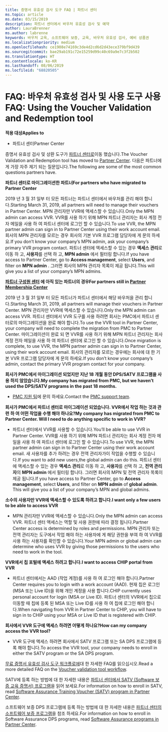 ```yaml
---
title: 증명서 유효성 검사 도구 FAQ | 파트너 센터
ms.topic: article
ms.date: 03/15/2019
description: 파트너 센터에서 바우처 유효성 검사 및 예약
author: LauraBrenner
ms.author: labrenne
keywords: 바우처 교육, 소프트웨어 보증, 교육, 바우처 유효성 검사, 예비 상품권
ms.localizationpriority: medium
ms.openlocfilehash: ce1908e74169c3de4d2cd6d2d43ece379bf9d439
ms.sourcegitcommit: bae29ab191c72e15259d99c40c69a9e7c3f2b502
ms.translationtype: HT
ms.contentlocale: ko-KR
ms.lasthandoff: 08/06/2019
ms.locfileid: "68820505"
---
```

# <a name="faq-using-the-voucher-validation-and-redemption-tool"></a><span data-ttu-id="13098-104">FAQ: 바우처 유효성 검사 및 사용 도구 사용</span><span class="sxs-lookup"><span data-stu-id="13098-104">FAQ: Using the Voucher Validation and Redemption tool</span></span> 

<span data-ttu-id="13098-105">**적용 대상**</span><span class="sxs-lookup"><span data-stu-id="13098-105">**Applies to**</span></span>

- <span data-ttu-id="13098-106">파트너 센터</span><span class="sxs-lookup"><span data-stu-id="13098-106">Partner Center</span></span>

<span data-ttu-id="13098-107">증명서 유효성 검사 및 상환 도구가 [파트너 센터로](https://partner.microsoft.com/pcv/dashboard/overview)이동 했습니다.</span><span class="sxs-lookup"><span data-stu-id="13098-107">The Voucher Validation and Redemption tool has moved to [Partner Center](https://partner.microsoft.com/pcv/dashboard/overview).</span></span> <span data-ttu-id="13098-108">다음은 파트너에 게 가장 자주 제기 되는 질문입니다.</span><span class="sxs-lookup"><span data-stu-id="13098-108">The following are some of the most common questions partners have.</span></span> 

<span data-ttu-id="13098-109">**파트너 센터로 마이그레이션한 파트너**</span><span class="sxs-lookup"><span data-stu-id="13098-109">**For partners who have migrated to Partner Center**</span></span>

 <span data-ttu-id="13098-110">2019 년 3 월 31 일부 터 모든 파트너는 파트너 센터에서 바우처를 관리 해야 합니다.</span><span class="sxs-lookup"><span data-stu-id="13098-110">Starting March 31, 2019, all partners will need to manage their vouchers in Partner Center.</span></span> <span data-ttu-id="13098-111">MPN 관리자만 VVR에 액세스할 수 있습니다.</span><span class="sxs-lookup"><span data-stu-id="13098-111">Only the MPN admin can access VVR.</span></span> <span data-ttu-id="13098-112">VVR를 사용 하기 위해 MPN 파트너 관리자는 회사 계정 전자 메일을 사용 하 여 파트너 센터에 로그인 할 수 있습니다.</span><span class="sxs-lookup"><span data-stu-id="13098-112">To use VVR, the MPN partner admin can sign in to Partner Center using their work account email.</span></span> <span data-ttu-id="13098-113">회사의 MPN 관리자를 모르는 경우 회사의 기본 VVR 프로그램 담당자에 게 문의 하세요.</span><span class="sxs-lookup"><span data-stu-id="13098-113">If you don’t know your company’s MPN admin, ask your company’s primary VVR program contact.</span></span>  <span data-ttu-id="13098-114">파트너 센터에 액세스할 수 있는 경우 **액세스 관리**로 이동 하 고, **사용자**를 선택 하 고, **MPN admin** 에서 필터링 합니다.</span><span class="sxs-lookup"><span data-stu-id="13098-114">If you have access to Partner Center, go to **Access management**, select **Users**, and filter on **MPN admin** .</span></span> <span data-ttu-id="13098-115">그러면 회사의 MPN 관리자 목록이 제공 됩니다.</span><span class="sxs-lookup"><span data-stu-id="13098-115">This will give you a list of your company’s MPN admins.</span></span>  

<span data-ttu-id="13098-116">**[파트너 구성원 센터](https://partner.microsoft.com/) 에 아직 있는 파트너의 경우**</span><span class="sxs-lookup"><span data-stu-id="13098-116">**For partners still in [Partner Membership Center](https://partner.microsoft.com/)**</span></span>

<span data-ttu-id="13098-117">2019 년 3 월 31 일부 터 모든 파트너가 파트너 센터에서 해당 바우처을 관리 합니다.</span><span class="sxs-lookup"><span data-stu-id="13098-117">Starting March 31, 2019, all partners will manage their vouchers in Partner Center.</span></span> <span data-ttu-id="13098-118">MPN 관리자만 VVR에 액세스할 수 있습니다.</span><span class="sxs-lookup"><span data-stu-id="13098-118">Only the MPN admin can access VVR.</span></span> <span data-ttu-id="13098-119">파트너 센터에서 VVR 도구를 사용 하려면 회사는 PMC에서 파트너 센터로의 마이그레이션을 완료 해야 합니다.</span><span class="sxs-lookup"><span data-stu-id="13098-119">To use the VVR tool in Partner Center, your company will need to complete the migration from PMC to Partner Center.</span></span> <span data-ttu-id="13098-120">마이그레이션이 완료 되 면 VVR를 사용 하기 위해 MPN 파트너 관리자는 회사 계정 전자 메일을 사용 하 여 파트너 센터에 로그인 할 수 있습니다.</span><span class="sxs-lookup"><span data-stu-id="13098-120">Once migration is complete, to use VVR, the MPN partner admin can sign in to Partner Center, using their work account email.</span></span> <span data-ttu-id="13098-121">회사의 관리자를 모르는 경우에는 회사에 대 한 기본 VVR 프로그램 담당자에 게 문의 하세요.</span><span class="sxs-lookup"><span data-stu-id="13098-121">If you don’t know your company’s admin, contact the primary VVR program contact for your company.</span></span>  


<span data-ttu-id="13098-122">**회사가 PMC에서 마이그레이션 되었지만 지난 18 개월 동안 DPS/SATV 프로그램을 사용 하지 않았습니다.**</span><span class="sxs-lookup"><span data-stu-id="13098-122">**My company has migrated from PMC, but we haven’t used the DPS/SATV programs in the past 18 months.**</span></span>

- <span data-ttu-id="13098-123">[PMC 지원 팀](mailto:proghelp@microsoft.com)에 문의 하세요.</span><span class="sxs-lookup"><span data-stu-id="13098-123">Contact the [PMC support team](mailto:proghelp@microsoft.com).</span></span> 


<span data-ttu-id="13098-124">**회사가 PMC에서 파트너 센터로 마이그레이션 되었습니다. VVR에서 작업 하는 것과 관련 하 여 어떤 작업을 수행 해야 하나요?**</span><span class="sxs-lookup"><span data-stu-id="13098-124">**My company has migrated from PMC to Partner Center. Will I need to do anything specific to work in VVR?**</span></span> 

- <span data-ttu-id="13098-125">파트너 센터에서 VVR를 사용할 수 있습니다.</span><span class="sxs-lookup"><span data-stu-id="13098-125">You’ll be able to use VVR in Partner Center.</span></span>  <span data-ttu-id="13098-126">VVR를 사용 하기 위해 MPN 파트너 관리자는 회사 계정 전자 메일을 사용 하 여 파트너 센터에 로그인 할 수 있습니다.</span><span class="sxs-lookup"><span data-stu-id="13098-126">To use VVR, the MPN partner admin can sign in to Partner Center using their work account email.</span></span> <span data-ttu-id="13098-127">새 사용자를 추가 하려는 경우 전역 관리자가이 작업을 수행할 수 있습니다.</span><span class="sxs-lookup"><span data-stu-id="13098-127">If you want to add new users,the global admin can do this.</span></span> <span data-ttu-id="13098-128">파트너 센터에 액세스할 수 있는 경우 **액세스 관리**로 이동 하 고, **사용자**를 선택 하 고, **전역 관리자**의 **MPN admin** 에서 필터링 합니다. 그러면 회사의 MPN 및 전역 관리자 목록이 제공 됩니다.</span><span class="sxs-lookup"><span data-stu-id="13098-128">If you have access to Partner Center, go to **Access management**, select **Users**, and filter on **MPN admin** of **global admin**. This will give you a list of your company’s MPN and global admins.</span></span>  

<span data-ttu-id="13098-129">**소수의 사용자만 VVR에 액세스할 수 있도록 하려고 합니다.**</span><span class="sxs-lookup"><span data-stu-id="13098-129">**I want only a few users to be able to access VVR**</span></span>

- <span data-ttu-id="13098-130">MPN 관리자만 VVR에 액세스할 수 있습니다.</span><span class="sxs-lookup"><span data-stu-id="13098-130">Only the MPN admin can access VVR.</span></span> <span data-ttu-id="13098-131">파트너 센터 액세스는 역할 및 사용 권한에 따라 결정 됩니다.</span><span class="sxs-lookup"><span data-stu-id="13098-131">Partner Center access is determined by roles and permissions.</span></span> <span data-ttu-id="13098-132">MPN 관리자 또는 전역 관리자는 도구에서 작업 해야 하는 사용자에 게 해당 권한을 부여 하 여 VVR를 사용 하는 사용자를 확인할 수 있습니다.</span><span class="sxs-lookup"><span data-stu-id="13098-132">Your MPN admin or global admin can determine who uses VVR by giving those permissions to the users who need to work in the tool.</span></span>

<span data-ttu-id="13098-133">**VVR에서 칩 포털에 액세스 하려고 합니다.**</span><span class="sxs-lookup"><span data-stu-id="13098-133">**I want to access CHIP portal from VVR**</span></span>

- <span data-ttu-id="13098-134">파트너 센터에서는 AAD (작업 계정)를 사용 하 여 로그인 해야 합니다.</span><span class="sxs-lookup"><span data-stu-id="13098-134">Partner Center requires you to login with a work account (AAD).</span></span>  <span data-ttu-id="13098-135">현재 칩은 로그인 (MSA 또는 Live ID)을 위해 개인 계정을 사용 합니다.</span><span class="sxs-lookup"><span data-stu-id="13098-135">CHIP currently uses personal account for login (MSA or Live ID).</span></span>  <span data-ttu-id="13098-136">파트너 센터의 VVR에서 칩으로 이동할 때 칩에 등록 된 MSA 또는 Live ID를 사용 하 여 칩에 로그인 해야 합니다.</span><span class="sxs-lookup"><span data-stu-id="13098-136">When navigating from VVR in Partner Center to CHIP, you will have to sign in to CHIP using your MSA or Live ID that is registered with CHIP.</span></span>

<span data-ttu-id="13098-137">**회사에서 VVR 도구에 액세스 하려면 어떻게 하나요?**</span><span class="sxs-lookup"><span data-stu-id="13098-137">**How can my company access the VVR tool?**</span></span>

- <span data-ttu-id="13098-138">VVR 도구에 액세스 하려면 회사에서 SATV 프로그램 또는 SA DPS 프로그램에 등록 해야 합니다.</span><span class="sxs-lookup"><span data-stu-id="13098-138">To access the VVR tool, your company needs to enroll in either the SATV program or the SA DPS program.</span></span>

<span data-ttu-id="13098-139">[무료 증명서 유효성 검사 도구 워크플로에](https://query.prod.cms.rt.microsoft.com/cms/api/am/binary/RE3kz5o)대 한 자세한 FAQ를 읽으십시오.</span><span class="sxs-lookup"><span data-stu-id="13098-139">Read a more detailed FAQ on the [Voucher validation tool workflow](https://query.prod.cms.rt.microsoft.com/cms/api/am/binary/RE3kz5o).</span></span>

<span data-ttu-id="13098-140">SATV에 등록 하는 방법에 대 한 자세한 내용은 [파트너 센터에서 SATV (Software 보증 교육 증명서) 프로그램](software-assurance-satv.md)을 읽어 보세요.</span><span class="sxs-lookup"><span data-stu-id="13098-140">For information on how to enroll in SATV, read [Software Assurance Training Voucher (SATV) program in Partner Center](software-assurance-satv.md).</span></span>

<span data-ttu-id="13098-141">소프트웨어 보증 DPS 프로그램에 등록 하는 방법에 대 한 자세한 내용은 [파트너 센터의 소프트웨어 보증 프로그램](software-assurance-dps.md)을 참조 하세요.</span><span class="sxs-lookup"><span data-stu-id="13098-141">For information on how to enroll in Software Assurance DPS programs, read [Software Assurance programs in Partner Center](software-assurance-dps.md).</span></span>
